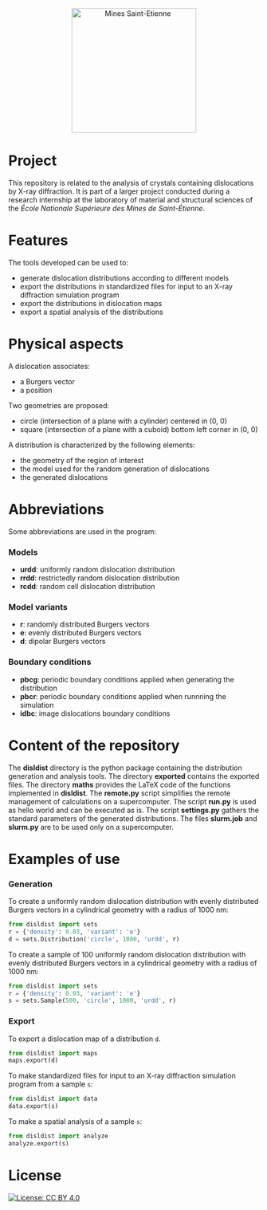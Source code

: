 <div align="center">
  <img width="250" src="https://dunstan.becht.network/views/signatures/mines.svg" alt="Mines Saint-Etienne">
</div>

# Project

This repository is related to the analysis of crystals containing dislocations by X-ray diffraction. It is part of a larger project conducted during a research internship at the laboratory of material and structural sciences of the *École Nationale Supérieure des Mines de Saint-Étienne*.

# Features

The tools developed can be used to:
* generate dislocation distributions according to different models
* export the distributions in standardized files for input to an X-ray diffraction simulation program
* export the distributions in dislocation maps
* export a spatial analysis of the distributions

# Physical aspects

A dislocation associates:
* a Burgers vector
* a position

Two geometries are proposed:
* circle (intersection of a plane with a cylinder) centered in (0, 0)
* square (intersection of a plane with a cuboid) bottom left corner in (0, 0)

A distribution is characterized by the following elements:
* the geometry of the region of interest
* the model used for the random generation of dislocations
* the generated dislocations

# Abbreviations

Some abbreviations are used in the program:

### Models
* **urdd**: uniformly random dislocation distribution
* **rrdd**: restrictedly random dislocation distribution
* **rcdd**: random cell dislocation distribution

### Model variants
* **r**: randomly distributed Burgers vectors
* **e**: evenly distributed Burgers vectors
* **d**: dipolar Burgers vectors

### Boundary conditions
* **pbcg**: periodic boundary conditions applied when generating the distribution
* **pbcr**: periodic boundary conditions applied when runnning the simulation
* **idbc**: image dislocations boundary conditions

# Content of the repository

The **disldist** directory is the python package containing the distribution generation and analysis tools. The directory **exported** contains the exported files. The directory **maths** provides the LaTeX code of the functions implemented in **disldist**. The **remote.py** script simplifies the remote management of calculations on a supercomputer. The script **run.py** is used as hello world and can be executed as is. The script **settings.py** gathers the standard parameters of the generated distributions. The files **slurm.job** and **slurm.py** are to be used only on a supercomputer.

# Examples of use

### Generation
To create a uniformly random dislocation distribution with evenly distributed Burgers vectors in a cylindrical geometry with a radius of 1000 nm:
```python
from disldist import sets
r = {'density': 0.03, 'variant': 'e'}
d = sets.Distribution('circle', 1000, 'urdd', r)
```

To create a sample of 100 uniformly random dislocation distribution with evenly distributed Burgers vectors in a cylindrical geometry with a radius of 1000 nm:
```python
from disldist import sets
r = {'density': 0.03, 'variant': 'e'}
s = sets.Sample(500, 'circle', 1000, 'urdd', r)
```

### Export

To export a dislocation map of a distribution `d`.
```python
from disldist import maps
maps.export(d)
```

To make standardized files for input to an X-ray diffraction simulation program from a sample `s`:
```python
from disldist import data
data.export(s)
```

To make a spatial analysis of a sample `s`:
```python
from disldist import analyze
analyze.export(s)
```

# License

[![License: CC BY 4.0](https://img.shields.io/badge/License-CC%20BY%204.0-lightgrey.svg)](https://creativecommons.org/licenses/by/4.0/)
